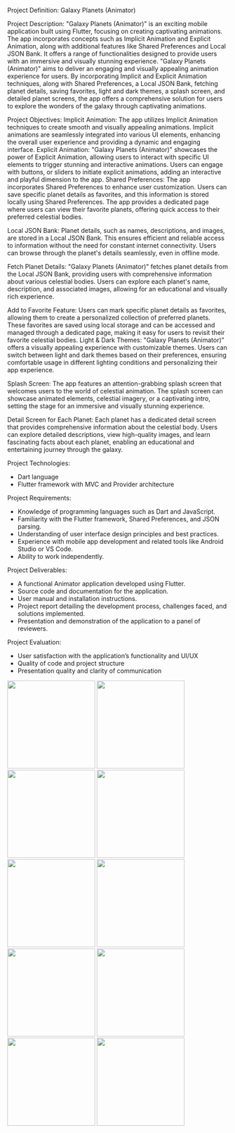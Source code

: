 Project Definition: Galaxy Planets (Animator)

Project Description:
"Galaxy Planets (Animator)" is an exciting mobile application built using Flutter, focusing on
creating captivating animations. The app incorporates concepts such as Implicit Animation and
Explicit Animation, along with additional features like Shared Preferences and Local JSON
Bank. It offers a range of functionalities designed to provide users with an immersive and
visually stunning experience.
"Galaxy Planets (Animator)" aims to deliver an engaging and visually appealing animation
experience for users. By incorporating Implicit and Explicit Animation techniques, along with
Shared Preferences, a Local JSON Bank, fetching planet details, saving favorites, light and dark
themes, a splash screen, and detailed planet screens, the app offers a comprehensive solution for
users to explore the wonders of the galaxy through captivating animations.

Project Objectives:
Implicit Animation: The app utilizes Implicit Animation techniques to create smooth and
visually appealing animations. Implicit animations are seamlessly integrated into various UI
elements, enhancing the overall user experience and providing a dynamic and engaging interface.
Explicit Animation: "Galaxy Planets (Animator)" showcases the power of Explicit Animation,
allowing users to interact with specific UI elements to trigger stunning and interactive
animations. Users can engage with buttons, or sliders to initiate explicit animations, adding an
interactive and playful dimension to the app.
Shared Preferences: The app incorporates Shared Preferences to enhance user customization.
Users can save specific planet details as favorites, and this information is stored locally using
Shared Preferences. The app provides a dedicated page where users can view their favorite
planets, offering quick access to their preferred celestial bodies.


Local JSON Bank: Planet details, such as names, descriptions, and images, are stored in a Local
JSON Bank. This ensures efficient and reliable access to information without the need for
constant internet connectivity. Users can browse through the planet's details seamlessly, even in
offline mode.

Fetch Planet Details: "Galaxy Planets (Animator)" fetches planet details from the Local JSON
Bank, providing users with comprehensive information about various celestial bodies. Users can
explore each planet's name, description, and associated images, allowing for an educational and
visually rich experience.

Add to Favorite Feature: Users can mark specific planet details as favorites, allowing them to
create a personalized collection of preferred planets. These favorites are saved using local
storage and can be accessed and managed through a dedicated page, making it easy for users to
revisit their favorite celestial bodies.
Light & Dark Themes: "Galaxy Planets (Animator)" offers a visually appealing experience
with customizable themes. Users can switch between light and dark themes based on their
preferences, ensuring comfortable usage in different lighting conditions and personalizing their
app experience.

Splash Screen: The app features an attention-grabbing splash screen that welcomes users to the
world of celestial animation. The splash screen can showcase animated elements, celestial
imagery, or a captivating intro, setting the stage for an immersive and visually stunning
experience.

Detail Screen for Each Planet: Each planet has a dedicated detail screen that provides
comprehensive information about the celestial body. Users can explore detailed descriptions,
view high-quality images, and learn fascinating facts about each planet, enabling an educational
and entertaining journey through the galaxy.

Project Technologies:
- Dart language
- Flutter framework with MVC and Provider architecture

Project Requirements:
- Knowledge of programming languages such as Dart and JavaScript.
- Familiarity with the Flutter framework, Shared Preferences, and JSON parsing.
- Understanding of user interface design principles and best practices.
- Experience with mobile app development and related tools like Android Studio or VS Code.
- Ability to work independently.

Project Deliverables:
- A functional Animator application developed using Flutter.
- Source code and documentation for the application.
- User manual and installation instructions.
- Project report detailing the development process, challenges faced, and solutions implemented.
- Presentation and demonstration of the application to a panel of reviewers.

Project Evaluation:
- User satisfaction with the application’s functionality and UI/UX
- Quality of code and project structure
- Presentation quality and clarity of communication

<img src = "https://github.com/kevinmali/animationpr/assets/132121875/3ac07c55-0808-4b8c-aa75-eb83230a2b70" width = "200px">
<img src = "https://github.com/kevinmali/animationpr/assets/132121875/acf5b756-1c57-4b2c-bfb6-f730d41e1298" width = "200px">
<img src = "https://github.com/kevinmali/animationpr/assets/132121875/a99541f7-56a5-4a71-8ea8-85400bf0185d" width = "200px">
<img src = "https://github.com/kevinmali/animationpr/assets/132121875/c15bb7e8-aacc-458c-8680-603ee7762711" width = "200px">
<img src = "https://github.com/kevinmali/animationpr/assets/132121875/69015cfe-e285-45d2-be30-27b17af702c7" width = "200px">
<img src = "https://github.com/kevinmali/animationpr/assets/132121875/a7c479b9-0a1c-4997-8181-3dc5dc8de86a" width = "200px">
<img src = "https://github.com/kevinmali/animationpr/assets/132121875/75da61e7-3de8-4d3e-ac6a-a4faab5b506b" width = "200px">
<img src = "https://github.com/kevinmali/animationpr/assets/132121875/7b04c3af-3e9e-477a-9042-e2cfaa80a4a8" width = "200px">
<img src = "https://github.com/kevinmali/animationpr/assets/132121875/68abb8bb-8e39-4b13-948a-c522028c24d1" width = "200px">
<img src = "https://github.com/kevinmali/animationpr/assets/132121875/d895eaee-eb3a-4702-a869-d8689d4c39b8" width = "200px">

